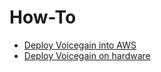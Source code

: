 # How-To

* [Deploy Voicegain into AWS](./edge-on-aws/deploy-voicegain-into-aws.md)
* [Deploy Voicegain on hardware](./edge-on-hardware/)